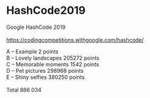 # HashCode2019<br>
Google HashCode 2019<br><br>
https://codingcompetitions.withgoogle.com/hashcode/

A – Example 2 points<br>
B – Lovely landscapes 205272 points<br>
C – Memorable moments 1542 points<br>
D – Pet pictures 298968 points<br>
E – Shiny selfies 380250 points<br><br>
Total 886 034 <br>
